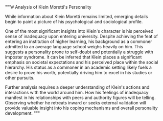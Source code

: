 """# Analysis of Klein Moretti's Personality

While information about Klein Moretti remains limited, emerging details begin to paint a picture of his psychological and sociological profile. 

One of the most significant insights into Klein's character is his perceived sense of inadequacy upon entering university. Despite achieving the feat of entering an institution of higher learning, his background as a commoner admitted to an average language school weighs heavily on him. This suggests a personality prone to self-doubt and potentially a struggle with imposter syndrome. It can be inferred that Klein places a significant emphasis on societal expectations and his perceived place within the social hierarchy. His status as a commoner in an academic setting likely fuels a desire to prove his worth, potentially driving him to excel in his studies or other pursuits. 

Further analysis requires a deeper understanding of Klein's actions and interactions with the world around him. How his feelings of inadequacy manifest in his relationships with peers and authority figures will be telling.  Observing whether he retreats inward or seeks external validation will provide valuable insight into his coping mechanisms and overall personality development. 
"""
